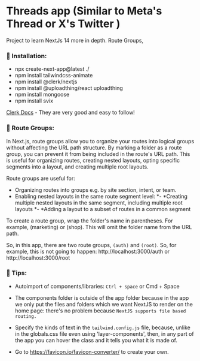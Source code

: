 # Threads app (Similar to Meta's Thread or X's Twitter )

Project to learn NextJs 14 more in depth. Route Groups,

### 🔹 Installation:

- npx create-next-app@latest ./
- npm install tailwindcss-animate
- npm install @clerk/nextjs
- npm install @uploadthing/react uploadthing
- npm install mongoose
- npm install svix

[Clerk Docs](https://clerk.com/docs/quickstarts/nextjs) - They are very good and easy to follow!

### 🔹 Route Groups:

In Next.js, route groups allow you to organize your routes into logical groups without affecting the URL path structure. By marking a folder as a route group, you can prevent it from being included in the route's URL path. This is useful for organizing routes, creating nested layouts, opting specific segments into a layout, and creating multiple root layouts.

Route groups are useful for:

- Organizing routes into groups e.g. by site section, intent, or team.
- Enabling nested layouts in the same route segment level:
  *- *Creating multiple nested layouts in the same segment, including multiple root layouts
  *- *Adding a layout to a subset of routes in a common segment

To create a route group, wrap the folder's name in parentheses. For example, (marketing) or (shop). This will omit the folder name from the URL path.

So, in this app, there are two route groups, `(auth)` and `(root)`. So, for example, this is not going to happen: http://localhost:3000/auth or http://localhost:3000/root

### 🔹 Tips:

- Autoimport of components/libraries: `Ctrl + space` or Cmd + Space

- The components folder is outside of the app folder because in the app we only put the files and folders which we want NextJS to render on the home page: there's no problem because `NextJS supports file based routing.`

- Specify the kinds of text in the `tailwind.config.js` file, because, unlike in the globals.css file even using 'layer-components', then, in any part of the app you can hover the class and it tells you what it is made of.

- Go to https://favicon.io/favicon-converter/ to create your own.

